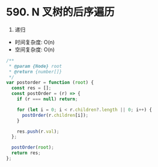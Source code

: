 # 590. N 叉树的后序遍历

1. 递归

* 时间复杂度: O(n)
* 空间复杂度: O(n)

```js
/**
 * @param {Node} root
 * @return {number[]}
 */
var postorder = function (root) {
  const res = [];
  const postOrder = (r) => {
    if (r === null) return;

    for (let i = 0; i < r.children?.length || 0; i++) {
      postOrder(r.children[i]);
    }

    res.push(r.val);
  };

  postOrder(root);
  return res;
};
```
